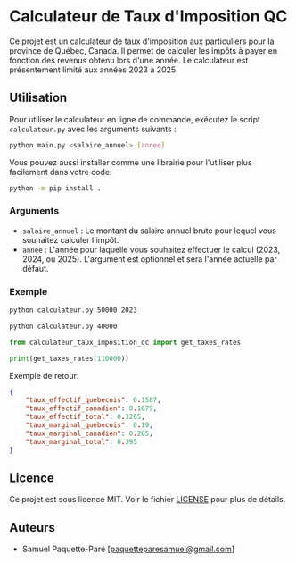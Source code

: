 # Calculateur de Taux d'Imposition QC

Ce projet est un calculateur de taux d'imposition aux particuliers pour la province de Québec, Canada. Il permet de calculer les impôts à payer en fonction des revenus obtenu lors d'une année. Le calculateur est présentement limité aux années 2023 à 2025.


## Utilisation

Pour utiliser le calculateur en ligne de commande, exécutez le script `calculateur.py` avec les arguments suivants :

```bash
python main.py <salaire_annuel> [annee]
```
Vous pouvez aussi installer comme une librairie pour l'utiliser plus facilement dans votre code:
```bash
python -m pip install .
```

### Arguments

- `salaire_annuel` : Le montant du salaire annuel brute pour lequel vous souhaitez calculer l'impôt.
- `annee` : L'année pour laquelle vous souhaitez effectuer le calcul (2023, 2024, ou 2025). L'argument est optionnel et sera l'année actuelle par défaut.

### Exemple

```bash
python calculateur.py 50000 2023
```
```bash
python calculateur.py 40000
```
```python
from calculateur_taux_imposition_qc import get_taxes_rates

print(get_taxes_rates(110000))
```

Exemple de retour:
```JSON
{
    "taux_effectif_quebecois": 0.1587,
    "taux_effectif_canadien": 0.1679,
    "taux_effectif_total": 0.3265,
    "taux_marginal_quebecois": 0.19,
    "taux_marginal_canadien": 0.205,
    "taux_marginal_total": 0.395
}
```

## Licence

Ce projet est sous licence MIT. Voir le fichier [LICENSE](LICENSE) pour plus de détails.

## Auteurs

- Samuel Paquette-Paré [paquetteparesamuel@gmail.com]
